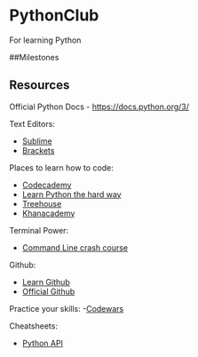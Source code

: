 # PythonClub
For learning Python

##Milestones


## Resources

Official Python Docs - <https://docs.python.org/3/>

Text Editors:
- [Sublime](http://www.sublimetext.com/)
- [Brackets](<http://brackets.io/>)

Places to learn how to code:
- [Codecademy](https://www.codecademy.com/)
- [Learn Python the hard way](http://learnpythonthehardway.org/book/)
- [Treehouse](https://teamtreehouse.com/)
- [Khanacademy](https://www.khanacademy.org/)

Terminal Power:
- [Command Line crash course](http://cli.learncodethehardway.org/book/)

Github:
- [Learn Github](http://rogerdudler.github.io/git-guide/)
- [Official Github](www.github.com)

Practice your skills:
-[Codewars](http://www.codewars.com/)

Cheatsheets:
- [Python API](http://overapi.com/python/)